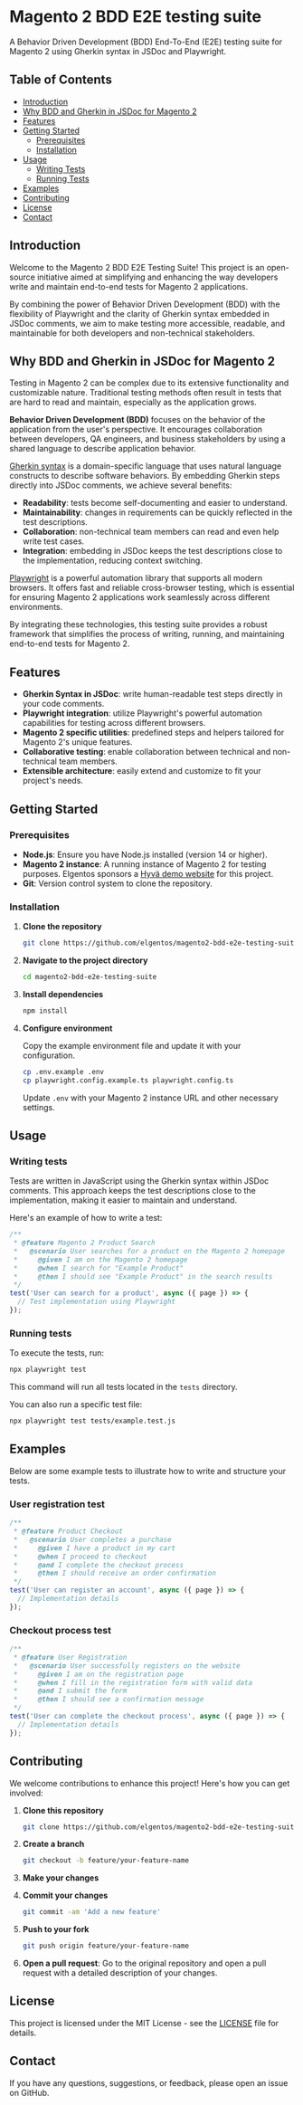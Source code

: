 # Magento 2 BDD E2E testing suite

A Behavior Driven Development (BDD) End-To-End (E2E) testing suite for Magento 2 using Gherkin syntax in JSDoc and Playwright.

## Table of Contents

- [Introduction](#introduction)
- [Why BDD and Gherkin in JSDoc for Magento 2](#why-bdd-and-gherkin-in-jsdoc-for-magento-2)
- [Features](#features)
- [Getting Started](#getting-started)
  - [Prerequisites](#prerequisites)
  - [Installation](#installation)
- [Usage](#usage)
  - [Writing Tests](#writing-tests)
  - [Running Tests](#running-tests)
- [Examples](#examples)
- [Contributing](#contributing)
- [License](#license)
- [Contact](#contact)

## Introduction

Welcome to the Magento 2 BDD E2E Testing Suite! This project is an open-source initiative aimed at simplifying and enhancing the way developers write and maintain end-to-end tests for Magento 2 applications.

By combining the power of Behavior Driven Development (BDD) with the flexibility of Playwright and the clarity of Gherkin syntax embedded in JSDoc comments, we aim to make testing more accessible, readable, and maintainable for both developers and non-technical stakeholders.

## Why BDD and Gherkin in JSDoc for Magento 2

Testing in Magento 2 can be complex due to its extensive functionality and customizable nature. Traditional testing methods often result in tests that are hard to read and maintain, especially as the application grows.

**Behavior Driven Development (BDD)** focuses on the behavior of the application from the user's perspective. It encourages collaboration between developers, QA engineers, and business stakeholders by using a shared language to describe application behavior.

[Gherkin syntax](https://cucumber.io/docs/gherkin/reference/) is a domain-specific language that uses natural language constructs to describe software behaviors. By embedding Gherkin steps directly into JSDoc comments, we achieve several benefits:

- **Readability**: tests become self-documenting and easier to understand.
- **Maintainability**: changes in requirements can be quickly reflected in the test descriptions.
- **Collaboration**: non-technical team members can read and even help write test cases.
- **Integration**: embedding in JSDoc keeps the test descriptions close to the implementation, reducing context switching.

[Playwright](https://playwright.dev/) is a powerful automation library that supports all modern browsers. It offers fast and reliable cross-browser testing, which is essential for ensuring Magento 2 applications work seamlessly across different environments.

By integrating these technologies, this testing suite provides a robust framework that simplifies the process of writing, running, and maintaining end-to-end tests for Magento 2.

## Features

- **Gherkin Syntax in JSDoc**: write human-readable test steps directly in your code comments.
- **Playwright integration**: utilize Playwright's powerful automation capabilities for testing across different browsers.
- **Magento 2 specific utilities**: predefined steps and helpers tailored for Magento 2's unique features.
- **Collaborative testing**: enable collaboration between technical and non-technical team members.
- **Extensible architecture**: easily extend and customize to fit your project's needs.

## Getting Started

### Prerequisites

- **Node.js**: Ensure you have Node.js installed (version 14 or higher).
- **Magento 2 instance**: A running instance of Magento 2 for testing purposes. Elgentos sponsors a [Hyvä demo website](https://hyva-demo.elgentos.io/) for this project.
- **Git**: Version control system to clone the repository.

### Installation

1. **Clone the repository**

   ```bash
   git clone https://github.com/elgentos/magento2-bdd-e2e-testing-suite.git
   ```

2. **Navigate to the project directory**

   ```bash
   cd magento2-bdd-e2e-testing-suite
   ```

3. **Install dependencies**

   ```bash
   npm install
   ```

4. **Configure environment**

   Copy the example environment file and update it with your configuration.

   ```bash
   cp .env.example .env
   cp playwright.config.example.ts playwright.config.ts
   ```

   Update `.env` with your Magento 2 instance URL and other necessary settings.

## Usage

### Writing tests

Tests are written in JavaScript using the Gherkin syntax within JSDoc comments. This approach keeps the test descriptions close to the implementation, making it easier to maintain and understand.

Here's an example of how to write a test:

```javascript
/**
 * @feature Magento 2 Product Search
 *   @scenario User searches for a product on the Magento 2 homepage
 *     @given I am on the Magento 2 homepage
 *     @when I search for "Example Product"
 *     @then I should see "Example Product" in the search results
 */
test('User can search for a product', async ({ page }) => {
  // Test implementation using Playwright
});
```

### Running tests

To execute the tests, run:

```bash
npx playwright test
```

This command will run all tests located in the `tests` directory.

You can also run a specific test file:

```bash
npx playwright test tests/example.test.js
```

## Examples

Below are some example tests to illustrate how to write and structure your tests.

### User registration test

```javascript
/**
 * @feature Product Checkout
 *   @scenario User completes a purchase
 *     @given I have a product in my cart
 *     @when I proceed to checkout
 *     @and I complete the checkout process
 *     @then I should receive an order confirmation
 */
test('User can register an account', async ({ page }) => {
  // Implementation details
});
```

### Checkout process test

```javascript
/**
 * @feature User Registration
 *   @scenario User successfully registers on the website
 *     @given I am on the registration page
 *     @when I fill in the registration form with valid data
 *     @and I submit the form
 *     @then I should see a confirmation message
 */
test('User can complete the checkout process', async ({ page }) => {
  // Implementation details
});
```

## Contributing

We welcome contributions to enhance this project! Here's how you can get involved:

1. **Clone this repository**

   ```bash
   git clone https://github.com/elgentos/magento2-bdd-e2e-testing-suite
   ```

2. **Create a branch**

   ```bash
   git checkout -b feature/your-feature-name
   ```

3. **Make your changes**

4. **Commit your changes**

   ```bash
   git commit -am 'Add a new feature'
   ```

5. **Push to your fork**

   ```bash
   git push origin feature/your-feature-name
   ```

6. **Open a pull request**: Go to the original repository and open a pull request with a detailed description of your changes.

## License

This project is licensed under the MIT License - see the [LICENSE](LICENSE) file for details.

## Contact

If you have any questions, suggestions, or feedback, please open an issue on GitHub.